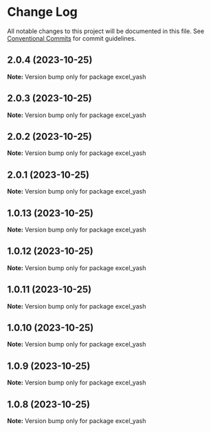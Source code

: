 # Change Log

All notable changes to this project will be documented in this file.
See [Conventional Commits](https://conventionalcommits.org) for commit guidelines.

## 2.0.4 (2023-10-25)

**Note:** Version bump only for package excel_yash





## 2.0.3 (2023-10-25)

**Note:** Version bump only for package excel_yash





## 2.0.2 (2023-10-25)

**Note:** Version bump only for package excel_yash





## 2.0.1 (2023-10-25)

**Note:** Version bump only for package excel_yash





## 1.0.13 (2023-10-25)

**Note:** Version bump only for package excel_yash





## 1.0.12 (2023-10-25)

**Note:** Version bump only for package excel_yash





## 1.0.11 (2023-10-25)

**Note:** Version bump only for package excel_yash





## 1.0.10 (2023-10-25)

**Note:** Version bump only for package excel_yash





## 1.0.9 (2023-10-25)

**Note:** Version bump only for package excel_yash





## 1.0.8 (2023-10-25)

**Note:** Version bump only for package excel_yash
